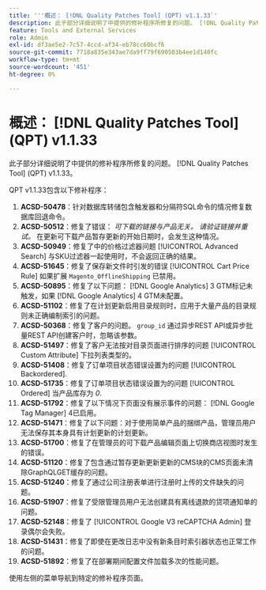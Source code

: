 ```yaml
---
title: '''概述： [!DNL Quality Patches Tool] (QPT) v1.1.33`'
description: 此子部分详细说明了中提供的修补程序所修复的问题。 [!DNL Quality Patches Tool] (QPT) v1.1.33。
feature: Tools and External Services
role: Admin
exl-id: df3ae5e2-7c57-4ccd-af34-eb78cc60bcf6
source-git-commit: 7718a835e343ae7da9ff79f690503b4ee1d140fc
workflow-type: tm+mt
source-wordcount: '451'
ht-degree: 0%

---
```


# 概述： [!DNL Quality Patches Tool] (QPT) v1.1.33

此子部分详细说明了中提供的修补程序所修复的问题。 [!DNL Quality Patches Tool] (QPT) v1.1.33。

QPT v1.1.33包含以下修补程序：

1. **ACSD-50478**：针对数据库转储包含触发器和分隔符SQL命令的情况修复数据库回退命令。
1. **ACSD-50512**：修复了错误： *可下载的链接与产品无关。 请验证链接并重试。*  在更新可下载产品暂存更新的开始日期时，会发生这种情况。
1. **ACSD-50949**：修复了中的价格过滤器问题 [!UICONTROL Advanced Search] 与SKU过滤器一起使用时，不会返回正确的结果。
1. **ACSD-51645**：修复了保存新文件时引发的错误 [!UICONTROL Cart Price Rule] 如果扩展 `Magento_OfflineShipping` 已禁用。
1. **ACSD-50895**：修复了以下问题： [!DNL Google Analytics] 3 GTM标记未触发，如果 [!DNL Google Analytics] 4 GTM未配置。
1. **ACSD-51102**：修复了在计划更新启用目录规则时，应用于大量产品的目录规则未正确编制索引的问题。
1. **ACSD-50368**：修复了客户的问题。 `group_id` 通过异步REST API或异步批量REST API创建客户时，忽略该参数。
1. **ACSD-51497**：修复了客户无法按对目录页面进行排序的问题 [!UICONTROL Custom Attribute] 下拉列表类型的。
1. **ACSD-51408**：修复了订单项目状态错误设置为的问题 [!UICONTROL Backordered].
1. **ACSD-51735**：修复了订单项目状态错误设置为的问题 [!UICONTROL Ordered] 当产品库存为 *0*.
1. **ACSD-51792**：修复了以下情况下页面没有展示事件的问题： [!DNL Google Tag Manager] 4已启用。
1. **ACSD-51471**：修复了以下问题：对于使用简单产品的捆绑产品，管理员用户无法保存其本身具有计划更新的计划更新。
1. **ACSD-51700**：修复了在管理员的可下载产品编辑页面上切换商店视图时发生的错误。
1. **ACSD-51120**：修复了包含通过暂存更新更新更新的CMS块的CMS页面未清除GraphQLGET缓存的问题。
1. **ACSD-51240**：修复了通过公司注册表单进行注册时上传的文件缺失的问题。
1. **ACSD-51907**：修复了受限管理员用户无法创建具有离线退款的贷项通知单的问题。
1. **ACSD-52148**：修复了 [!UICONTROL Google V3 reCAPTCHA Admin] 登录偶尔会失败。
1. **ACSD-51431**：修复了即使在更改日志中没有新条目时索引器状态也正常工作的问题。
1. **ACSD-51892**：修复了在部署期间配置文件加载多次的性能问题。

使用左侧的菜单导航到特定的修补程序页面。
